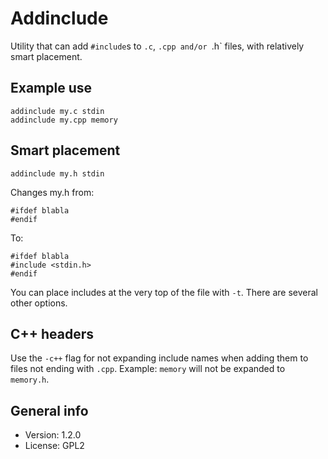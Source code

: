 Addinclude
==========

Utility that can add `#include`s to `.c`, `.cpp and/or `.h` files, with relatively smart placement.

Example use
-----------

    addinclude my.c stdin
    addinclude my.cpp memory

Smart placement
---------------

    addinclude my.h stdin

Changes my.h from:

    #ifdef blabla
    #endif

To:

    #ifdef blabla
    #include <stdin.h>
    #endif

You can place includes at the very top of the file with `-t`. There are several other options.

C++ headers
-----------

Use the `-c++` flag for not expanding include names when adding them to files not ending with `.cpp`. Example: `memory` will not be expanded to `memory.h`.

General info
------------

* Version: 1.2.0
* License: GPL2
